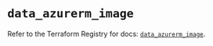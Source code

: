 # `data_azurerm_image`

Refer to the Terraform Registry for docs: [`data_azurerm_image`](https://registry.terraform.io/providers/hashicorp/azurerm/3.91.0/docs/data-sources/image).
